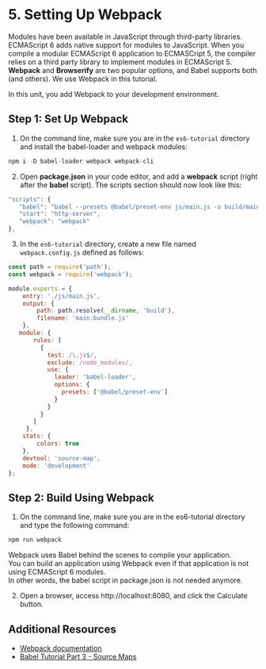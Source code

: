 #  5. Setting Up Webpack
Modules have been available in JavaScript through third-party libraries. ECMAScript 6 adds native support for modules to JavaScript. 
When you compile a modular ECMAScript 6 application to ECMASCript 5, the compiler relies on a third party library to implement modules in ECMAScript 5. 
**Webpack** and **Browserify** are two popular options, and Babel supports both (and others). 
We use Webpack in this tutorial.

In this unit, you add Webpack to your development environment.

## Step 1: Set Up Webpack
1. On the command line, make sure you are in the `es6-tutorial` directory and install the babel-loader and webpack modules:     
 ```js
 npm i -D babel-loader webpack webpack-cli
 ```
2. Open **package.json** in your code editor, and add a **webpack** script (right after the **babel** script). 
   The scripts section should now look like this:
 ```js
 "scripts": {
    "babel": "babel --presets @babel/preset-env js/main.js -o build/main.bundle.js",
    "start": "http-server",
    "webpack": "webpack"
},
 ```
3. In the `es6-tutorial` directory, create a new file named `webpack.config.js` defined as follows:
 ```js
 const path = require('path');
 const webpack = require('webpack');

 module.exports = {
     entry: './js/main.js',
     output: {
         path: path.resolve(__dirname, 'build'),
         filename: 'main.bundle.js'
     },
    module: {
        rules: [
          {
            test: /\.js$/,
            exclude: /node_modules/,
            use: {
              loader: 'babel-loader',
              options: {
                presets: ['@babel/preset-env']
              }
            }
          }
        ]
      },
     stats: {
         colors: true
     },
     devtool: 'source-map',
     mode: 'development'
 };
 ```
## Step 2: Build Using Webpack
1. On the command line, make sure you are in the es6-tutorial directory and type the following command:
 ```js
 npm run webpack
 ```
  Webpack uses Babel behind the scenes to compile your application.    
  You can build an application using Webpack even if that application is not using ECMAScript 6 modules.   
  In other words, the babel script in package.json is not needed anymore.   
  
2. Open a browser, access http://localhost:8080, and click the Calculate button.   


## Additional Resources
- [Webpack documentation](https://webpack.js.org/concepts/)
- [Babel Tutorial Part 3 - Source Maps](https://inspirnathan.com/posts/14-babel-tutorial-part-3/)